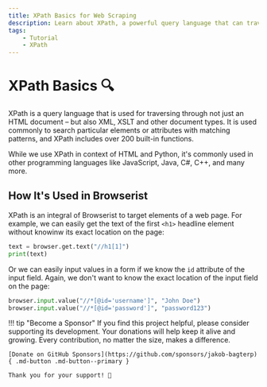 ```yaml
---
title: XPath Basics for Web Scraping
description: Learn about XPath, a powerful query language that can traverse HTML and XML documents. Includes practical examples of how XPath is used in Browserist for web automation and scraping.
tags:
    - Tutorial
    - XPath
---
```


# XPath Basics 🔍
XPath is a query language that is used for traversing through not just an HTML document – but also XML, XSLT and other document types. It is used commonly to search particular elements or attributes with matching patterns, and XPath includes over 200 built-in functions.

While we use XPath in context of HTML and Python, it's commonly used in other programming languages like JavaScript, Java, C#, C++, and many more.

## How It's Used in Browserist
XPath is an integral of Browserist to target elements of a web page. For example, we can easily get the text of the first `<h1>` headline element without knowinw its exact location on the page:

```python linenums="1"
text = browser.get.text("//h1[1]")
print(text)
```

Or we can easily input values in a form if we know the `id` attribute of the input field. Again, we don't want to know the exact location of the input field on the page:

```python linenums="1"
browser.input.value("//*[@id='username']", "John Doe")
browser.input.value("//*[@id='password']", "password123")
```

!!! tip "Become a Sponsor"
    If you find this project helpful, please consider supporting its development. Your donations will help keep it alive and growing. Every contribution, no matter the size, makes a difference.

    [Donate on GitHub Sponsors](https://github.com/sponsors/jakob-bagterp){ .md-button .md-button--primary }

    Thank you for your support! 🙌

